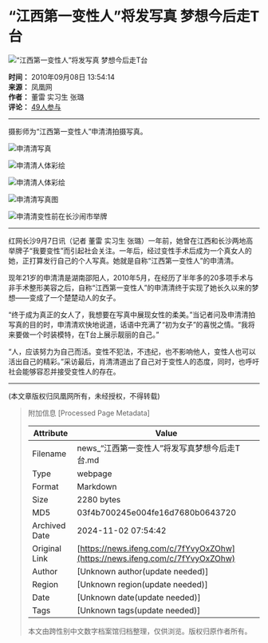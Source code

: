 # “江西第一变性人”将发写真 梦想今后走T台

![“江西第一变性人”将发写真 梦想今后走T台](//x0.ifengimg.com/ucms/2019_38/AC5B8A2AE18AB61C7067AFFDBBCD12D16295DDA2_w121_h75.jpg)

**时间：** 2010年09月08日 13:54:14  
**来源：** 凤凰网  
**作者：** 董雷 实习生 张璐  
**评论：** [49人参与](//gentie.ifeng.com/c/comment/7fYvyOxZOhw)  

---

摄影师为“江西第一变性人”申清清拍摄写真。

![申清清写真](http://res.news.ifeng.com/attachments/2010/09/08/rd_rs_b1b0c122e27b31ce0cf59322d0b59b46.jpg)

![申清清人体彩绘](http://res.news.ifeng.com/attachments/2010/09/08/rd_or_bcbe79cbad598c0b6e9320c5f6ca5c67.jpg)

![申清清人体彩绘](http://res.news.ifeng.com/attachments/2010/09/08/rd_or_db905f1059019242f9326cf3e54448bd.jpg)

![申清清写真图](http://res.news.ifeng.com/attachments/2010/09/08/rd_rs_bb7e76a0cf67c92ae352431824fbdc8c.jpg)

![申清清变性前在长沙闹市举牌](http://res.news.ifeng.com/attachments/2010/09/08/rd_rs_1ee591f338d3065fd7b405211c577b61.jpg)

---

红网长沙9月7日讯（记者 董雷 实习生 张璐）一年前，她曾在江西和长沙两地高举牌子“我要变性”而引起社会关注。一年后，经过变性手术后成为一个真女人的她，正打算发行自己的个人写真。她就是自称“江西第一变性人”的申清清。

现年21岁的申清清是湖南邵阳人，2010年5月，在经历了半年多的20多项手术与非手术整形美容之后，自称“江西第一变性人”的申清清终于实现了她长久以来的梦想——变成了一个楚楚动人的女子。

“终于成为真正的女人了，我想要在写真中展现女性的柔美。”当记者问及申清清拍写真的目的时，申清清欢快地说道，话语中充满了“初为女子”的喜悦之情。“我将来要做一个时装模特，在T台上展示靓丽的自己。”

“人，应该努力为自己而活。变性不犯法，不违纪，也不影响他人，变性人也可以活出自己的精彩。”采访最后，肖清清道出了自己对于变性人的态度，同时，也呼吁社会能够容忍并接受变性人的存在。

---

(本文章版权归凤凰网所有，未经授权，不得转载)

> 附加信息 [Processed Page Metadata]
>
> | Attribute       | Value                                  |
> |-----------------|----------------------------------------|
> | Filename        | news_“江西第一变性人”将发写真梦想今后走T台.md                             |
> | Type            | webpage                                 |
> | Format          | Markdown                               |
> | Size            | 2280 bytes                           |
> | MD5             | 03f4b700245e004fe16d7680b0643720                                  |
> | Archived Date   | 2024-11-02 07:54:42                             |
> | Original Link   | [https://news.ifeng.com/c/7fYvyOxZOhw](https://news.ifeng.com/c/7fYvyOxZOhw)                         |
> | Author          | [Unknown author(update needed)]                              |
> | Region          | [Unknown region(update needed)]                              |
> | Date            | [Unknown date(update needed)]                                 |
> | Tags            | [Unknown tags(update needed)]                                 |
>
> 本文由跨性别中文数字档案馆归档整理，仅供浏览。版权归原作者所有。
>
